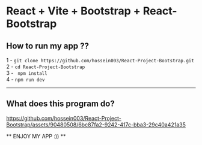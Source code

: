 # React + Vite + Bootstrap + React-Bootstrap

## How to run my app ??
1 - ``` git clone https://github.com/hossein003/React-Project-Bootstrap.git ``` <br/>
2 - ``` cd React-Project-Bootstrap ```<br/>
3 - ```  npm install ```<br/>
4 - ``` npm run dev ```<br/>

---
## What does this program do?
https://github.com/hossein003/React-Project-Bootstrap/assets/90480508/6bc87fa2-9242-417c-bba3-29c40a421a35



** ENJOY MY APP :)) **
